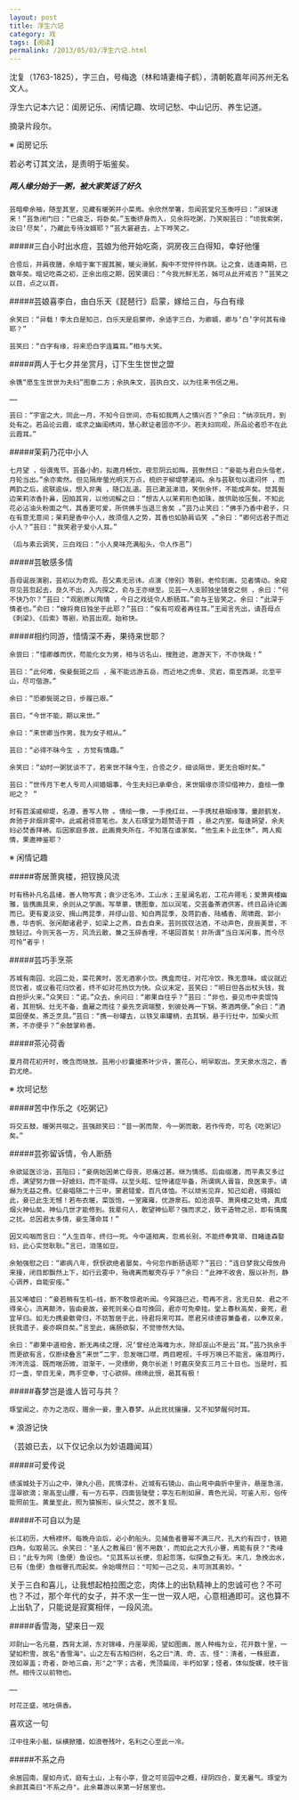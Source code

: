 ```yaml
---
layout: post
title: 浮生六记
category: 戏
tags: [阅读]
permalink: /2013/05/03/浮生六记.html
---
```


沈复（1763-1825），字三白，号梅逸（林和靖妻梅子鹤），清朝乾嘉年间苏州无名文人。

浮生六记本六记：闺房记乐、闲情记趣、坎坷记愁、中山记历、养生记道。

摘录片段尔。

※ 闺房记乐

若必考订其文法，是责明于垢鉴矣。

##### 两人缘分始于一粥，被大家笑话了好久

    芸暗牵余袖，随至其室，见藏有暖粥并小菜焉。余欣然举箸，忽闻芸堂兄玉衡呼曰：“淑妹速来！”芸急闭门曰：“已疲乏，将卧矣。”玉衡挤身而入，见余将吃粥，乃笑睨芸曰：“顷我索粥，汝曰‘尽矣’，乃藏此专待汝婿耶？”芸大窘避去，上下哗笑之。

#####三白小时出水痘，芸娘为他开始吃斋，洞房夜三白得知，幸好他懂

    合卺后，并肩夜膳，余暗于案下握其腕，暖尖滑腻，胸中不觉怦怦作跳。让之食，适逢斋期，已数年矣。暗记吃斋之初，正余出痘之期，因笑谓曰：“今我光鲜无恙，姊可从此开戒否？”芸笑之以目，点之以首。

#####芸娘喜李白，由白乐天《琵琶行》启蒙，嫁给三白，与白有缘

    余笑曰：“异载！李太白是知己，白乐天是启蒙师，余适字三白，为卿婿，卿与‘白’字何其有缘耶？”
    
    芸笑曰：“白字有缘，将来恐白字连篇耳。”相与大笑。

#####两人于七夕并坐赏月，订下生生世世之盟

    余镌“愿生生世世为夫妇”图章二方；余执朱文，芸执白文，以为往来书信之用。
    
    ……
    
    芸曰：“宇宙之大，同此一月，不知今日世间，亦有如我两人之情兴否？”余曰：“纳凉玩月，到处有之。若品论云霞，或求之幽闺绣闼，慧心默证者固亦不少。若夫妇同观，所品论者恐不在此云霞耳。”

#####茉莉乃花中小人

    七月望 ，俗谓鬼节。芸备小酌，拟邀月畅饮。夜忽阴云如晦，芸愀然曰：“妾能与君白头偕老，月轮当出。”余亦索然。但见隔岸萤光明灭万点，梳织于柳堤蓼渚间。余与芸联句以遣闷怀 ，而两韵之后，逾联逾纵，想入非夷 ，随口乱道。芸已漱涎涕泪，笑倒余怀，不能成声矣。觉其鬓边茉莉浓香扑鼻，因拍其背，以他词解之曰：“想古人以茉莉形色如珠，故供助妆压鬓，不知此花必沾油头粉面之气，其香更可爱，所供佛手当退三舍矣 。”芸乃止笑曰：“佛手乃香中君子，只在有意无意间；茉莉是香中小人，故须借人之势，其香也如胁肩谄笑 。”余曰：“卿何远君子而近小人？”芸曰：“我笑君子爱小人耳。”
    
    （后与素云调笑，三白戏曰：“小人臭味充满船头，令人作恶”）

#####芸敏感多情

    吾母诞辰演剧，芸初以为奇观。吾父素无忌讳，点演《惨别》等剧，老伶刻画，见者情动。余窥帘见芸忽起去，良久不出，入内探之，俞与王亦继至。见芸一人支颐独坐镜奁之侧 ，余曰：“何不快乃尔？”芸曰：“观剧原以陶情 ，今日之戏徒令人断肠耳。”俞与王皆笑之。余曰：“此深于情者也。”俞曰：“嫂将竟日独坐于此耶？”芸曰：“俟有可观者再往耳。”王闻言先出，请吾母点《刺梁》、《后索》等剧，劝芸出观，始称快。

#####相约同游，惜情深不寿，果待来世耶？

    余尝曰：“惜卿雌而伏，苟能化女为男，相与访名山，搜胜迹，遨游天下，不亦快哉！”
    
    芸曰：“此何难，俟妾鬓斑之后 ，虽不能远游五岳，而近地之虎阜、灵岩，南至西湖，北至平山，尽可偕游。”
    
    余曰：“恐卿鬓斑之日，步履已艰。”
    
    芸曰，“今世不能，期以来世。”
    
    余曰：“来世卿当作男，我为女子相从。”
    
    芸曰：“必得不昧今生 ，方觉有情趣。”
    
    余笑曰：“幼时一粥犹谈不了，若来世不昧今生，合卺之夕，细谈隔世，更无合眼时矣。”
    
    芸曰：“世传月下老人专司人间婚姻事，今生夫妇已承牵合，来世姻缘亦须仰借神力，盍绘一像祀之？ ”
    
    时有苕溪戚柳堤，名遵，善写人物 。倩绘一像，一手挽红丝，一手携杖悬姻缘簿，童颜鹤发，奔驰于非烟非雾中。此戚君得意笔也。友人石琢堂为题赞语于首 ，悬之内室。每逢朔望，余夫妇必焚香拜祷。后因家庭多故，此画竟失所在，不知落在谁家矣。“他生未卜此生休”，两人痴情，果邀神鉴耶？ 

※ 闲情记趣

#####寄居萧爽楼，把钗换风流

    时有杨补凡名昌绪，善人物写真；袁少迂名沛，工山水；王星澜名岩，工花卉翎毛；爱萧爽楼幽雅，皆携画具来，余则从之学画。写草篆，镌图章，加以润笔，交芸备茶酒供客。终日品诗论画而已。更有夏淡安、揖山两昆季，并缪山音、知白两昆季，及蒋韵香、陆橘香、周啸霞、郭小愚，华杏帆、张闲酣诸君子，如梁上之燕，自去自来。芸则拔钗沽酒，不动声色，良辰美景，不放轻过。今则天各一方，风流云散，兼之玉碎香埋，不堪回首矣！非所谓“当日浑闲事，而今尽可怜”者乎！

#####芸巧手烹茶

    苏城有南园、北园二处，菜花黄时，苦无酒家小饮。携盒而往，对花冷饮，殊无意味。或议就近觅饮者，或议看花归饮者，终不如对花热饮为快。众议末定，芸笑曰：“明日但各出杖头钱，我自担炉火来。”众笑曰：“诺。”众去，余问曰：“卿果自往乎？”芸曰：“非也，妾见市中卖馄饨者，其担锅、灶无不备，盍雇之而往？妾先烹调端整，到彼处再一下锅，茶酒两便。”余曰：“酒菜固便矣，茶乏烹具。”芸曰：“携一砂罐去，以铁叉串罐柄，去其锅，悬于行灶中，加柴火煎茶，不亦便乎？”余鼓掌称善。

#####茶沁荷香

    夏月荷花初开时，晚含而晓放。芸用小纱囊撮茶叶少许，置花心，明早取出。烹天泉水泡之，香韵尤绝。

※ 坎坷记愁

#####苦中作乐之《吃粥记》

    将交五鼓，暖粥共啜之。芸强颜笑曰：“昔一粥而聚，今一粥而散，若作传奇，可名《吃粥记》矣。”

#####芸弥留诉情，令人断肠

    余欲延医诊治，芸阻曰；“妾病始因弟亡母丧，悲痛过甚。继为情感。后由缀激，而平素又多过虑，满望努力做一好媳妇，而不能得。以至头眩、怔忡诸症毕备，所谓病人膏盲，良医束手。请爀为无益之费。忆妾唱随二十三中，蒙君错爱，百凡体恤。不以顽劣见弃，知己如君，得婿如此，妾已此生无憾！若布衣暖，菜饭饱，一室雍雍，优游泉石。如沧浪亭、萧爽楼之处境，真成烟火神仙矣。神仙几世才能修到。我辈何人，敢望神仙耶？强而求之，致干造物之忌，即有情魔之扰。总因君太多情，妾生薄命耳！”
    
    因又呜咽而言曰：“人生百年，终归一死。今中道相离，忽焉长别，不能终奉箕帚、目睹逢森娶妇，此心实觉耿耿。”言已，泪落如豆。
    
    余勉强慰之曰：“卿病八年，恹恹欲绝者屡矣，今何忽作断肠语耶？”芸曰：“连日梦我父母放舟来接，闭目即飘然上下，如行云雾中，殆魂离而躯壳存乎？”余曰：“此神不收舍，服以补剂，静心调养，自能安痊。”
    
    芸又唏嘘曰：“妾若稍有生机—线，断不敢惊君听闻。今冥路已近，苟再不言，言无日矣．君之不得亲心，流离颠沛，皆由妾故，妾死则亲心自可挽回，君亦可免牵挂。堂上春秋高矣，妾死，君宜早归。如无力携妾骸骨归，不妨暂居于此，待君将来可耳。愿君另续德容兼备者，以奉双亲，抚我遗子，妾亦瞑目矣。”言至此，痛肠欲裂，不觉惨然大恸。
    
    余曰：“卿果中道相舍，断无再续之理，况‘曾经沧海难为水，除却巫山不是云’耳。”芸乃执余手而更欲有言，仅断续叠言“来世”二宇，忽发喘口噤，两目瞪视，千呼万唤已不能言。痛泪两行，涔涔流溢．既而喘沥微，泪渐干，一灵缥缈，竟尔长逝！时嘉庆癸亥三月三十日也。当是时，孤灯一盏，举目无亲，两手空拳，寸心欲碎。绵绵此恨，曷其有极！

#####春梦岂是谁人皆可与共？

    琢堂闻之，亦为之浩叹，赠余一妾，重入春梦。从此扰扰攘攘，又不知梦醒何时耳。

※ 浪游记快

（芸娘已去，以下仅记余以为妙语趣闻耳）

#####可爱传说

    绩溪城处于万山之中，弹丸小邑，民情淳朴。近城有石镜山，由山弯中曲折中里许，悬崖急湍，湿翠欲滴；渐高至山腰，有一方石亭，四面皆陡壁；亭左石削如屏，青色光润，可鉴人形，俗传能照前生。黄巢至此，照为猿猴形，纵火焚之，故不复现。

#####不可自以为是

    长江初历，大畅襟怀。每晚舟泊后，必小酌船头。见捕鱼者罾幂不满三尺，孔大约有四寸，铁箍四角，似取易沉。余笑曰："圣人之教虽曰'罟不用数'，而如此之大孔小罾，焉能有获？"秀峰曰；"此专为网（鱼便）鱼设也。"见其系以长绠，忽起忽落，似探鱼之有无。末几，急挽出水，已有（鱼便）鱼枷罾孔而起矣。余始喟然曰："可知一己之见，未可测其奥妙。"

关于三白和喜儿，让我想起柏拉图之恋，肉体上的出轨精神上的忠诚可也？不可也？不过，那个年代的女子，并不求一生一世一双人吧，心意相通即可。这也算不上出轨了，只能说是寂寞相伴，一段风流。

#####香雪海，望来日一观

    邓尉山一名元墓，西背太湖，东对锦峰，丹崖翠阁，望如图画，居人种梅为业，花开数十里，一望如积雪，故名"香雪海"。山之左有古柏四树，名之曰"清、奇、古、怪"：清者，一株挺直，茂如翠盖；奇者，卧地三曲，形"之"字；古者，秃顶扁阔，半朽如掌；怪者，体似旋螺，枝干皆然。相传汉以前物也。
    
    ……
    
    时花正盛，咳吐俱香。

喜欢这一句

    江中往来小艇，纵横掀播，如浪卷残叶，名利之心至此一冷。

#####不系之舟

    余居园南，屋如舟式，庭有土山，上有小亭，登之可览园中之概，绿阴四合，夏无暑气。琢堂为余颜其斋曰"不系之舟"。此余幕游以来第一好居室也。